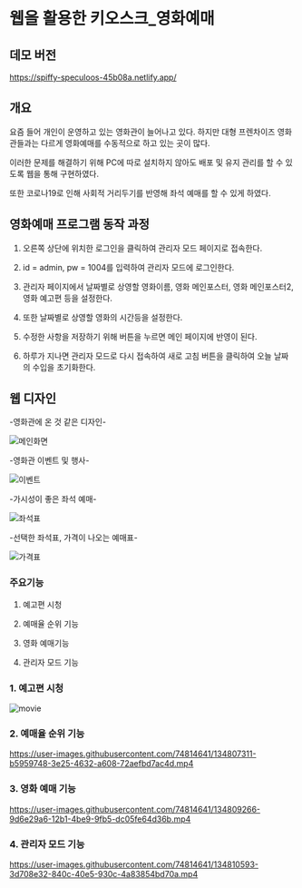 # 웹을 활용한 키오스크_영화예매

## 데모 버전

<https://spiffy-speculoos-45b08a.netlify.app/>

## 개요

요즘 들어 개인이 운영하고 있는 영화관이 늘어나고 있다. 하지만 대형 프렌차이즈 영화관들과는 다르게 영화예매를 수동적으로 하고 있는 곳이 많다.

이러한 문제를 해결하기 위해 PC에 따로 설치하지 않아도 배포 및 유지 관리를 할 수 있도록 웹을 통해 구현하였다.

또한 코로나19로 인해 사회적 거리두기를 반영해 좌석 예매를 할 수 있게 하였다.

## 영화예매 프로그램 동작 과정

1. 오른쪽 상단에 위치한 로그인을 클릭하여 관리자 모드 페이지로 접속한다.

2. id = admin, pw = 1004를 입력하여 관리자 모드에 로그인한다.

3. 관리자 페이지에서 날짜별로 상영할 영화이름, 영화 메인포스터, 영화 메인포스터2, 영화 예고편 등을 설정한다.

4. 또한 날짜별로 상영할 영화의 시간등을 설정한다.

5. 수정한 사항을 저장하기 위해 버튼을 누르면 메인 페이지에 반영이 된다.

6. 하루가 지나면 관리자 모드로 다시 접속하여 새로 고침 버튼을 클릭하여 오늘 날짜의 수입을 초기화한다.

## 웹 디자인

-영화관에 온 것 같은 디자인-

![메인화면](<https://user-images.githubusercontent.com/74814641/134811816-7c40f2a9-6af8-4f2b-a311-da0e30e842a8.JPG>)

-영화관 이벤트 및 행사-

![이벤트](<https://user-images.githubusercontent.com/74814641/134811917-a6dbf25e-d7ee-41a6-901e-6a9dd0afe3c4.JPG>)

-가시성이 좋은 좌석 예매-

![좌석표](<https://user-images.githubusercontent.com/74814641/134811988-1a765d4f-4028-4fb8-b1af-3d103e6aea2b.JPG>)

-선택한 좌석표, 가격이 나오는 예매표-

![가격표](<https://user-images.githubusercontent.com/74814641/134812090-ad23fb21-c05b-42fd-8222-b89ccd6c67be.JPG>)

### 주요기능

1. 예고편 시청

2. 예매율 순위 기능

3. 영화 예매기능

4. 관리자 모드 기능

### 1. 예고편 시청

![movie](<https://user-images.githubusercontent.com/74814641/134803609-4738d3ed-b293-476f-9442-957fd6c9da5d.gif>)

### 2. 예매율 순위 기능

<https://user-images.githubusercontent.com/74814641/134807311-b5959748-3e25-4632-a608-72aefbd7ac4d.mp4>

### 3. 영화 예매 기능

<https://user-images.githubusercontent.com/74814641/134809266-9d6e29a6-12b1-4be9-9fb5-dc05fe64d36b.mp4>

### 4. 관리자 모드 기능

<https://user-images.githubusercontent.com/74814641/134810593-3d708e32-840c-40e5-930c-4a83854bd70a.mp4>



